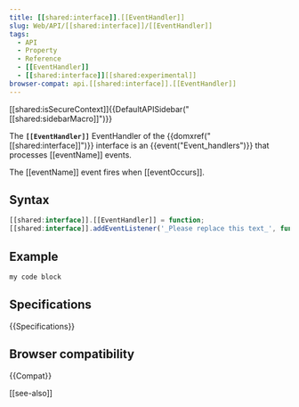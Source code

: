 ```yaml
---
title: [[shared:interface]].[[EventHandler]]
slug: Web/API/[[shared:interface]]/[[EventHandler]]
tags:
  - API
  - Property
  - Reference
  - [[EventHandler]]
  - [[shared:interface]][[shared:experimental]]
browser-compat: api.[[shared:interface]].[[EventHandler]]
---
```

[[shared:isSecureContext]]{{DefaultAPISidebar("[[shared:sidebarMacro]]")}}

The **`[[EventHandler]]`** EventHandler of the {{domxref("[[shared:interface]]")}} interface is an {{event("Event_handlers")}} that processes [[eventName]] events.

The [[eventName]] event fires when [[eventOccurs]].

## Syntax

```js
[[shared:interface]].[[EventHandler]] = function;
[[shared:interface]].addEventListener('_Please replace this text_', function);
```

## Example

```js
my code block
```

## Specifications

{{Specifications}}

## Browser compatibility

{{Compat}}

[[see-also]]